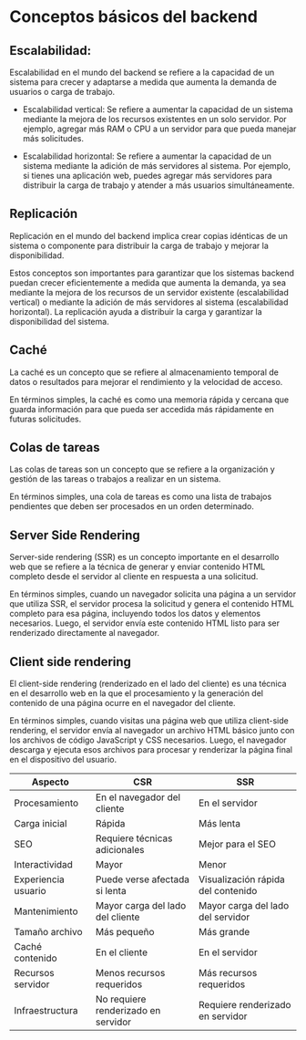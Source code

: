 # Conceptos básicos del backend

## Escalabilidad:

Escalabilidad en el mundo del backend se refiere a la capacidad de un sistema para crecer y adaptarse a medida que aumenta la demanda de usuarios o carga de trabajo.

- Escalabilidad vertical: Se refiere a aumentar la capacidad de un sistema mediante la mejora de los recursos existentes en un solo servidor. Por ejemplo, agregar más RAM o CPU a un servidor para que pueda manejar más solicitudes.

- Escalabilidad horizontal: Se refiere a aumentar la capacidad de un sistema mediante la adición de más servidores al sistema. Por ejemplo, si tienes una aplicación web, puedes agregar más servidores para distribuir la carga de trabajo y atender a más usuarios simultáneamente.

## Replicación

Replicación en el mundo del backend implica crear copias idénticas de un sistema o componente para distribuir la carga de trabajo y mejorar la disponibilidad.

Estos conceptos son importantes para garantizar que los sistemas backend puedan crecer eficientemente a medida que aumenta la demanda, ya sea mediante la mejora de los recursos de un servidor existente (escalabilidad vertical) o mediante la adición de más servidores al sistema (escalabilidad horizontal). La replicación ayuda a distribuir la carga y garantizar la disponibilidad del sistema.

## Caché

La caché es un concepto que se refiere al almacenamiento temporal de datos o resultados para mejorar el rendimiento y la velocidad de acceso.

En términos simples, la caché es como una memoria rápida y cercana que guarda información para que pueda ser accedida más rápidamente en futuras solicitudes.

## Colas de tareas

Las colas de tareas son un concepto que se refiere a la organización y gestión de las tareas o trabajos a realizar en un sistema.

En términos simples, una cola de tareas es como una lista de trabajos pendientes que deben ser procesados en un orden determinado.

## Server Side Rendering

Server-side rendering (SSR) es un concepto importante en el desarrollo web que se refiere a la técnica de generar y enviar contenido HTML completo desde el servidor al cliente en respuesta a una solicitud.

En términos simples, cuando un navegador solicita una página a un servidor que utiliza SSR, el servidor procesa la solicitud y genera el contenido HTML completo para esa página, incluyendo todos los datos y elementos necesarios. Luego, el servidor envía este contenido HTML listo para ser renderizado directamente al navegador.

## Client side rendering

El client-side rendering (renderizado en el lado del cliente) es una técnica en el desarrollo web en la que el procesamiento y la generación del contenido de una página ocurre en el navegador del cliente.

En términos simples, cuando visitas una página web que utiliza client-side rendering, el servidor envía al navegador un archivo HTML básico junto con los archivos de código JavaScript y CSS necesarios. Luego, el navegador descarga y ejecuta esos archivos para procesar y renderizar la página final en el dispositivo del usuario.

| Aspecto             | CSR                                 | SSR                                |
| ------------------- | ----------------------------------- | ---------------------------------- |
| Procesamiento       | En el navegador del cliente         | En el servidor                     |
| Carga inicial       | Rápida                              | Más lenta                          |
| SEO                 | Requiere técnicas adicionales       | Mejor para el SEO                  |
| Interactividad      | Mayor                               | Menor                              |
| Experiencia usuario | Puede verse afectada si lenta       | Visualización rápida del contenido |
| Mantenimiento       | Mayor carga del lado del cliente    | Mayor carga del lado del servidor  |
| Tamaño archivo      | Más pequeño                         | Más grande                         |
| Caché contenido     | En el cliente                       | En el servidor                     |
| Recursos servidor   | Menos recursos requeridos           | Más recursos requeridos            |
| Infraestructura     | No requiere renderizado en servidor | Requiere renderizado en servidor   |
